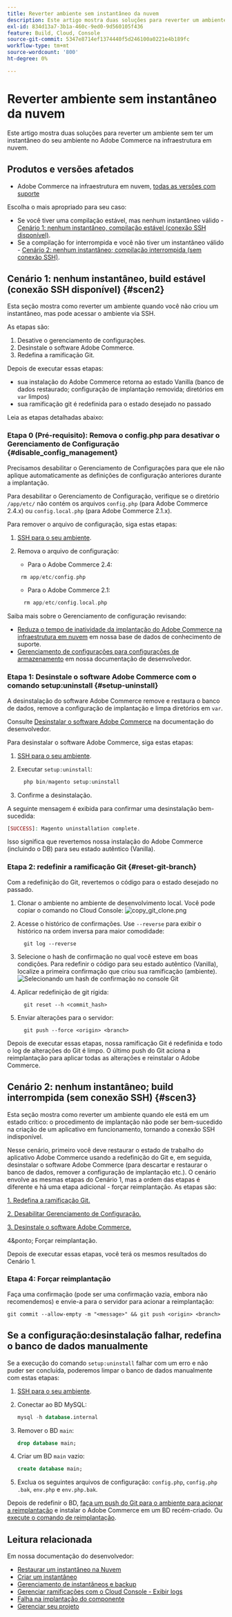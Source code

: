 ```yaml
---
title: Reverter ambiente sem instantâneo da nuvem
description: Este artigo mostra duas soluções para reverter um ambiente sem ter um instantâneo do seu ambiente no Adobe Commerce na infraestrutura em nuvem.
exl-id: 834d13a7-3b1a-460c-9ed0-9d560105f436
feature: Build, Cloud, Console
source-git-commit: 5347e8714ef1374440f5d246100a0221e4b189fc
workflow-type: tm+mt
source-wordcount: '800'
ht-degree: 0%

---
```


# Reverter ambiente sem instantâneo da nuvem

Este artigo mostra duas soluções para reverter um ambiente sem ter um instantâneo do seu ambiente no Adobe Commerce na infraestrutura em nuvem.

## Produtos e versões afetados

* Adobe Commerce na infraestrutura em nuvem, [todas as versões com suporte](https://magento.com/sites/default/files/magento-software-lifecycle-policy.pdf)

Escolha o mais apropriado para seu caso:

* Se você tiver uma compilação estável, mas nenhum instantâneo válido - [Cenário 1: nenhum instantâneo, compilação estável (conexão SSH disponível)](#scen2).
* Se a compilação for interrompida e você não tiver um instantâneo válido - [Cenário 2: nenhum instantâneo; compilação interrompida (sem conexão SSH)](#scen3).

## Cenário 1: nenhum instantâneo, build estável (conexão SSH disponível) {#scen2}

Esta seção mostra como reverter um ambiente quando você não criou um instantâneo, mas pode acessar o ambiente via SSH.

As etapas são:

1. Desative o gerenciamento de configurações.
1. Desinstale o software Adobe Commerce.
1. Redefina a ramificação Git.

Depois de executar essas etapas:

* sua instalação do Adobe Commerce retorna ao estado Vanilla (banco de dados restaurado; configuração de implantação removida; diretórios em `var` limpos)
* sua ramificação git é redefinida para o estado desejado no passado

Leia as etapas detalhadas abaixo:

### Etapa 0 (Pré-requisito): Remova o config.php para desativar o Gerenciamento de Configuração {#disable_config_management}

Precisamos desabilitar o Gerenciamento de Configurações para que ele não aplique automaticamente as definições de configuração anteriores durante a implantação.

Para desabilitar o Gerenciamento de Configuração, verifique se o diretório `/app/etc/` não contém os arquivos `config.php` (para Adobe Commerce 2.4.x) ou `config.local.php` (para Adobe Commerce 2.1.x).

Para remover o arquivo de configuração, siga estas etapas:

1. [SSH para o seu ambiente](https://experienceleague.adobe.com/docs/commerce-cloud-service/user-guide/develop/secure-connections.html).
1. Remova o arquivo de configuração:
   * Para o Adobe Commerce 2.4:

   ```php
    rm app/etc/config.php
   ```

   * Para o Adobe Commerce 2.1:

   ```php
     rm app/etc/config.local.php
   ```

Saiba mais sobre o Gerenciamento de configuração revisando:

* [Reduza o tempo de inatividade da implantação do Adobe Commerce na infraestrutura em nuvem](/help/how-to/general/magento-cloud-reduce-deployment-downtime-with-configuration-management.md) em nossa base de dados de conhecimento de suporte.
* [Gerenciamento de configurações para configurações de armazenamento](https://experienceleague.adobe.com/docs/commerce-cloud-service/user-guide/configure-store/store-settings.html) em nossa documentação de desenvolvedor.

### Etapa 1: Desinstale o software Adobe Commerce com o comando setup:uninstall {#setup-uninstall}


A desinstalação do software Adobe Commerce remove e restaura o banco de dados, remove a configuração de implantação e limpa diretórios em `var`.

Consulte [Desinstalar o software Adobe Commerce](https://experienceleague.adobe.com/docs/commerce-operations/installation-guide/tutorials/uninstall.html) na documentação do desenvolvedor.

Para desinstalar o software Adobe Commerce, siga estas etapas:

1. [SSH para o seu ambiente](https://experienceleague.adobe.com/docs/commerce-cloud-service/user-guide/develop/secure-connections.html).
1. Executar `setup:uninstall`:

   ```php
     php bin/magento setup:uninstall
   ```

1. Confirme a desinstalação.

A seguinte mensagem é exibida para confirmar uma desinstalação bem-sucedida:

```php
[SUCCESS]: Magento uninstallation complete.
```

Isso significa que revertemos nossa instalação do Adobe Commerce (incluindo o DB) para seu estado autêntico (Vanilla).

### Etapa 2: redefinir a ramificação Git {#reset-git-branch}

Com a redefinição do Git, revertemos o código para o estado desejado no passado.

1. Clonar o ambiente no ambiente de desenvolvimento local. Você pode copiar o comando no Cloud Console:    ![copy_git_clone.png](assets/copy_git_clone.png)
1. Acesse o histórico de confirmações. Use `--reverse` para exibir o histórico na ordem inversa para maior comodidade:

   ```git
     git log --reverse
   ```

1. Selecione o hash de confirmação no qual você esteve em boas condições. Para redefinir o código para seu estado autêntico (Vanilla), localize a primeira confirmação que criou sua ramificação (ambiente).    ![Selecionando um hash de confirmação no console Git](assets/select_commit_hash.png)
1. Aplicar redefinição de git rígida:

   ```git
     git reset --h <commit_hash>
   ```

1. Enviar alterações para o servidor:

   ```git
     git push --force <origin> <branch>
   ```

Depois de executar essas etapas, nossa ramificação Git é redefinida e todo o log de alterações do Git é limpo. O último push do Git aciona a reimplantação para aplicar todas as alterações e reinstalar o Adobe Commerce.

## Cenário 2: nenhum instantâneo; build interrompida (sem conexão SSH) {#scen3}

Esta seção mostra como reverter um ambiente quando ele está em um estado crítico: o procedimento de implantação não pode ser bem-sucedido na criação de um aplicativo em funcionamento, tornando a conexão SSH indisponível.

Nesse cenário, primeiro você deve restaurar o estado de trabalho do aplicativo Adobe Commerce usando a redefinição do Git e, em seguida, desinstalar o software Adobe Commerce (para descartar e restaurar o banco de dados, remover a configuração de implantação etc.). O cenário envolve as mesmas etapas do Cenário 1, mas a ordem das etapas é diferente e há uma etapa adicional - forçar reimplantação. As etapas são:

[1. Redefina a ramificação Git.](/help/how-to/general/reset-environment-on-cloud.md#reset-git-branch)

[2. Desabilitar Gerenciamento de Configuração.](/help/how-to/general/reset-environment-on-cloud.md#disable_config_management)

[3. Desinstale o software Adobe Commerce.](/help/how-to/general/reset-environment-on-cloud.md#setup-uninstall)

4&ponto; Forçar reimplantação.

Depois de executar essas etapas, você terá os mesmos resultados do Cenário 1.

### Etapa 4: Forçar reimplantação

Faça uma confirmação (pode ser uma confirmação vazia, embora não recomendemos) e envie-a para o servidor para acionar a reimplantação:

```git
git commit --allow-empty -m "<message>" && git push <origin> <branch>
```

## Se a configuração:desinstalação falhar, redefina o banco de dados manualmente

Se a execução do comando `setup:uninstall` falhar com um erro e não puder ser concluída, poderemos limpar o banco de dados manualmente com estas etapas:

1. [SSH para o seu ambiente](https://experienceleague.adobe.com/docs/commerce-cloud-service/user-guide/develop/secure-connections.html).
1. Conectar ao BD MySQL:

   ```sql
   mysql -h database.internal
   ```

1. Remover o BD `main`:

   ```sql
   drop database main;
   ```

1. Criar um BD `main` vazio:

   ```sql
   create database main;
   ```

1. Exclua os seguintes arquivos de configuração: `config.php`, `config.php` `.bak`, `env.php` e `env.php.bak`.

Depois de redefinir o BD, [faça um push do Git para o ambiente para acionar a reimplantação](https://experienceleague.adobe.com/docs/commerce-cloud-service/user-guide/dev-tools/cloud-cli.html#git-commands) e instalar o Adobe Commerce em um BD recém-criado. Ou [execute o comando de reimplantação](https://experienceleague.adobe.com/docs/commerce-cloud-service/user-guide/dev-tools/cloud-cli.html#environment-commands).

## Leitura relacionada

Em nossa documentação do desenvolvedor:

* [Restaurar um instantâneo na Nuvem](https://experienceleague.adobe.com/en/docs/commerce-cloud-service/user-guide/develop/storage/snapshots#restore-a-manual-backup)
* [Criar um instantâneo](https://experienceleague.adobe.com/en/docs/commerce-cloud-service/user-guide/develop/storage/snapshots#create-a-manual-backup)
* [Gerenciamento de instantâneos e backup](https://experienceleague.adobe.com/en/docs/commerce-cloud-service/user-guide/develop/storage/snapshots)
* [Gerenciar ramificações com o Cloud Console - Exibir logs](https://experienceleague.adobe.com/docs/commerce-cloud-service/user-guide/project/console-branches.html?lang=en#view-logs)
* [Falha na implantação do componente](https://experienceleague.adobe.com/docs/commerce-cloud-service/user-guide/develop/deploy/recover-failed-deployment.html)
* [Gerenciar seu projeto](https://experienceleague.adobe.com/docs/commerce-cloud-service/user-guide/project/overview.html#configure-the-project)
